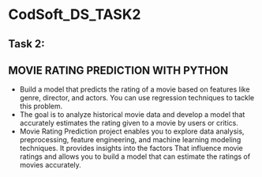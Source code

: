 # CodSoft_DS_TASK2

## Task 2:
## MOVIE RATING PREDICTION WITH PYTHON 
- Build a model that predicts the rating of a movie based on features like genre, director, and actors. You can use regression techniques to tackle this problem.
- The goal is to analyze historical movie data and develop a model that accurately estimates the rating given to a movie by users or critics.
- Movie Rating Prediction project enables you to explore data analysis, preprocessing, feature engineering, and machine learning modeling techniques. It provides insights into the factors That influence movie ratings and allows you to build a model that can estimate the ratings of movies accurately.

